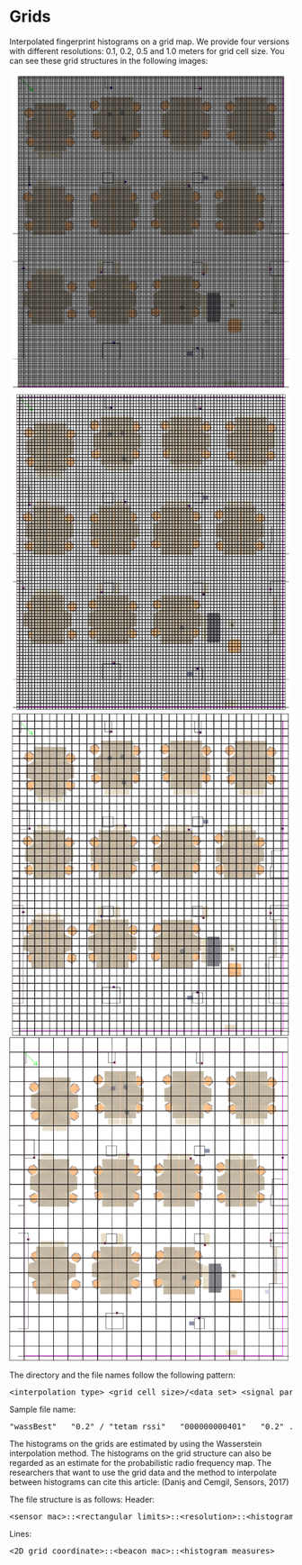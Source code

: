 # Grids

Interpolated fingerprint histograms on a grid map. We provide four versions with different resolutions: 0.1, 0.2, 0.5 and 1.0 meters for grid cell size. You can see these grid structures in the following images:

![Grids](./tetam_grd_0.1.png "Grids")
![Grids](./tetam_grd_0.2.png "Grids")
![Grids](./tetam_grd_0.5.png "Grids")
![Grids](./tetam_grd_1.0.png "Grids")

The directory and the file names follow the following pattern:
<pre>&lt;interpolation_type&gt;_&lt;grid_cell_size&gt;/&lt;data_set&gt;_&lt;signal_parameter&gt;_&lt;sensor_mac&gt;_&lt;grid_cell_size&gt;.grd</pre>

Sample file name:
<pre>"wassBest" _ "0.2" / "tetam_rssi" _ "000000000401" _ "0.2" .grd</pre>

The histograms on the grids are estimated by using the Wasserstein interpolation method. The histograms on the grid structure can also be regarded as an estimate for the probabilistic radio frequency map. The researchers that want to use the grid data and the method to interpolate between histograms can cite this article: (Daniş and Cemgil, Sensors, 2017)

The file structure is as follows:
Header:
<pre>&lt;sensor_mac&gt;::&lt;rectangular_limits&gt;::&lt;resolution&gt;::&lt;histogram_bins&gt;</pre>
Lines:
<pre>&lt;2D_grid_coordinate&gt;::&lt;beacon_mac&gt;::&lt;histogram_measures&gt;</pre>
